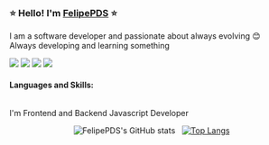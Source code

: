 ### :star: Hello! I'm <a href="https://felipepds.github.io/">FelipePDS</a> :star:

I am a software developer and passionate about always evolving :blush: <br>
Always developing and learning something

<a href=""><img src="https://img.shields.io/badge/LinkedIn-0077B5?style=for-the-badge&logo=linkedin&logoColor=white"/></a> 
<a href=""><img src="https://img.shields.io/badge/Twitter-1DA1F2?style=for-the-badge&logo=twitter&logoColor=white"/></a> 
<a href=""><img src="https://img.shields.io/badge/Discord-7289DA?style=for-the-badge&logo=discord&logoColor=white"/></a> 
<a href=""><img src="https://img.shields.io/badge/Gmail-D14836?style=for-the-badge&logo=gmail&logoColor=white"/></a>

#### Languages and Skills:

<!-- LINGUAGENS E HABILIDADES: Frontend and Backend Javascript Developer -->
<img />

I'm Frontend and Backend Javascript Developer

<div align="center">
  
  ![FelipePDS's GitHub stats](https://github-readme-stats.vercel.app/api?username=felipepds&show_icons=true&theme=dracula) &nbsp;
  [![Top Langs](https://github-readme-stats.vercel.app/api/top-langs/?username=felipepds&layout=compact&theme=dracula)](https://github.com/felipepds/github-readme-stats)
  
</div>

<!-- CONTATO -->

<!--
**FelipePDS/FelipePDS** is a ✨ _special_ ✨ repository because its `README.md` (this file) appears on your GitHub profile.

Here are some ideas to get you started:

- 🔭 I’m currently working on ...
- 🌱 I’m currently learning ...
- 👯 I’m looking to collaborate on ...
- 🤔 I’m looking for help with ...
- 💬 Ask me about ...
- 📫 How to reach me: ...
- 😄 Pronouns: ...
- ⚡ Fun fact: ...
-->
